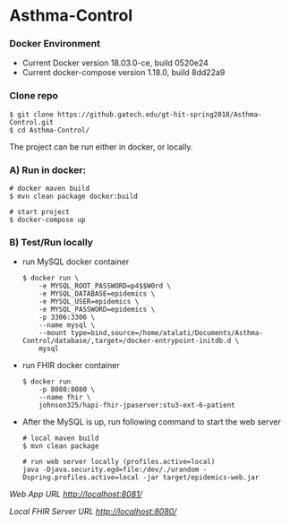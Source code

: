 # Asthma-Control

### Docker Environment
- Current Docker version 18.03.0-ce, build 0520e24
- Current docker-compose version 1.18.0, build 8dd22a9


### Clone repo

```
$ git clone https://github.gatech.edu/gt-hit-spring2018/Asthma-Control.git
$ cd Asthma-Control/
```

The project can be run either in docker, or locally.

### A) Run in docker:

```
# docker maven build
$ mvn clean package docker:build

# start project
$ docker-compose up 
```

### B) Test/Run locally

- run MySQL docker container

    ```
    $ docker run \
        -e MYSQL_ROOT_PASSWORD=p4$$W0rd \
        -e MYSQL_DATABASE=epidemics \
        -e MYSQL_USER=epidemics \
        -e MYSQL_PASSWORD=epidemics \
        -p 3306:3306 \
        --name mysql \
        --mount type=bind,source=/home/atalati/Documents/Asthma-Control/database/,target=/docker-entrypoint-initdb.d \
        mysql
    ```

- run FHIR docker container

    ```
    $ docker run
        -p 8080:8080 \
        --name fhir \
        johnson325/hapi-fhir-jpaserver:stu3-ext-6-patient
    ```

- After the MySQL is up, run following command to start the web server

    ```
    # local maven build
    $ mvn clean package
    
    # run web server locally (profiles.active=local)
    java -Djava.security.egd=file:/dev/./urandom -Dspring.profiles.active=local -jar target/epidemics-web.jar
    ```

_Web App URL [http://localhost:8081/](http://localhost:8081/)_

_Local FHIR Server URL [http://localhost:8080/](http://localhost:8080/)_

<!--iPhone (Responsive Website)
![Image](https://i.imgur.com/e1cykvP.png)

iPad (Responsive Website)
![Image](https://i.imgur.com/A7hpArU.png)

Home screen:
![Image](https://i.imgur.com/YhUXY9e.png)

Questionnaire:
![Image](https://i.imgur.com/5mklpjx.png)-->